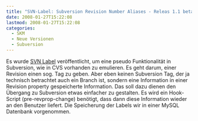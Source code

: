 ```yaml
---
title: "SVN-Label: Subversion Revision Number Aliases - Releas 1.1 beta"
date: 2008-01-27T15:22:08
lastmod: 2008-01-27T15:22:08
categories:
  - SKM
  - Neue Versionen
  - Subversion
---
```

Es wurde <a href="http://svnlabel.remynet.org/"  title="SVN Label">SVN Label</a> veröffentlicht, um eine pseudo Funktionalität in Subversion, wie in CVS vorhanden zu emulieren. Es geht darum, einer Revision einen sog. Tag zu geben. Aber eben keinen Subversion Tag, der ja technisch betrachtet auch ein Branch ist, sondern eine Information in einer Revision property gespeicherte Information. Das soll dazu dienen den Übergang zu Subversion etwas einfacher zu gestalten. Es wird ein Hook-Script (pre-revprop-change) benötigt, dass dann diese Information wieder an den Benutzer liefert. Die Speicherung der Labels wir in einer MySQL Datenbank vorgenommen.
